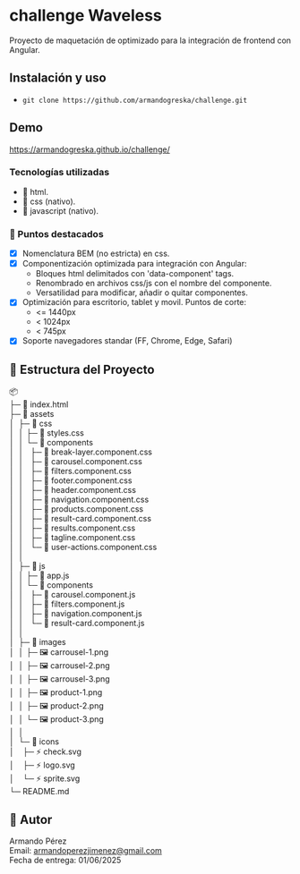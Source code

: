 # challenge Waveless

Proyecto de maquetación de optimizado para la integración de frontend con Angular.

## Instalación y uso

- `git clone https://github.com/armandogreska/challenge.git`

## Demo

https://armandogreska.github.io/challenge/

### Tecnologías utilizadas

- 📄 html.
- 🎨 css (nativo).
- 📜 javascript (nativo).

### 🌟 Puntos destacados

- [x] Nomenclatura BEM (no estricta) en css.
- [x] Componentización optimizada para integración con Angular:
  - Bloques html delimitados con 'data-component' tags.
  - Renombrado en archivos css/js con el nombre del componente.
  - Versatilidad para modificar, añadir o quitar componentes.
- [x] Optimización para escritorio, tablet y movil. Puntos de corte:
  - <= 1440px
  - < 1024px
  - < 745px
- [x] Soporte navegadores standar (FF, Chrome, Edge, Safari)

## 🌳 Estructura del Proyecto

📦 <root>  
├─ 📄 index.html  
├─ 📂 assets  
│   ├─ 📂 css  
│   │  ├─ 🎨 styles.css  
│   │  └─ 📂 components  
│   │     ├─ 🎨 break-layer.component.css  
│   │     ├─ 🎨 carousel.component.css  
│   │     ├─ 🎨 filters.component.css  
│   │     ├─ 🎨 footer.component.css  
│   │     ├─ 🎨 header.component.css  
│   │     ├─ 🎨 navigation.component.css  
│   │     ├─ 🎨 products.component.css  
│   │     ├─ 🎨 result-card.component.css  
│   │     ├─ 🎨 results.component.css  
│   │     ├─ 🎨 tagline.component.css  
│   │     └─ 🎨 user-actions.component.css  
│   │  
│   ├─ 📂 js  
│   │  ├─ 📜 app.js  
│   │  └─ 📂 components  
│   │     ├─ 📜 carousel.component.js  
│   │     ├─ 📜 filters.component.js  
│   │     ├─ 📜 navigation.component.js  
│   │     └─ 📜 result-card.component.js  
│   │  
│   ├─ 📂 images  
│   │  ├─ 🖼️ carrousel-1.png  
│   │  ├─ 🖼️ carrousel-2.png  
│   │  ├─ 🖼️ carrousel-3.png  
│   │  ├─ 🖼️ product-1.png  
│   │  ├─ 🖼️ product-2.png  
│   │  └─ 🖼️ product-3.png  
│   │  
│   └─ 📂 icons  
│      ├─ ⚡ check.svg  
│      ├─ ⚡ logo.svg  
│      └─ ⚡ sprite.svg  
└─ README.md

## 📩 Autor

Armando Pérez  
Email: armandoperezjimenez@gmail.com  
Fecha de entrega: 01/06/2025

